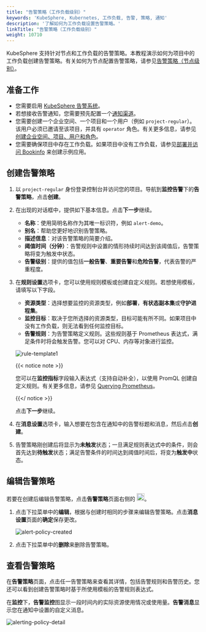 ```yaml
---
title: "告警策略（工作负载级别）"
keywords: 'KubeSphere, Kubernetes, 工作负载, 告警, 策略, 通知'
description: '了解如何为工作负载设置告警策略。'
linkTitle: "告警策略（工作负载级别）"
weight: 10710
---
```


KubeSphere 支持针对节点和工作负载的告警策略。本教程演示如何为项目中的工作负载创建告警策略。有关如何为节点配置告警策略，请参见[告警策略（节点级别）](../../../cluster-administration/cluster-wide-alerting-and-notification/alerting-policy/)。

## 准备工作

- 您需要启用 [KubeSphere 告警系统](../../../pluggable-components/alerting/)。
- 若想接收告警通知，您需要预先配置一个[通知渠道](../../../cluster-administration/platform-settings/notification-management/configure-email/)。
- 您需要创建一个企业空间、一个项目和一个用户（例如 `project-regular`）。该用户必须已邀请至该项目，并具有 `operator` 角色。有关更多信息，请参见[创建企业空间、项目、用户和角色](../../../quick-start/create-workspace-and-project/)。
- 您需要确保项目中存在工作负载。如果项目中没有工作负载，请参见[部署并访问 Bookinfo](../../../quick-start/deploy-bookinfo-to-k8s/) 来创建示例应用。

## 创建告警策略

1. 以 `project-regular` 身份登录控制台并访问您的项目。导航到**监控告警**下的**告警策略**，点击**创建**。

2. 在出现的对话框中，提供如下基本信息。点击**下一步**继续。

   - **名称**：使用简明名称作为其唯一标识符，例如 `alert-demo`。
   - **别名**：帮助您更好地识别告警策略。
   - **描述信息**：对该告警策略的简要介绍。
   - **阈值时间（分钟）**：告警规则中设置的情形持续时间达到该阈值后，告警策略将变为触发中状态。
   - **告警级别**：提供的值包括**一般告警**、**重要告警**和**危险告警**，代表告警的严重程度。

3. 在**规则设置**选项卡，您可以使用规则模板或创建自定义规则。若想使用模板，请填写以下字段。

   - **资源类型**：选择想要监控的资源类型，例如**部署**，**有状态副本集**或**守护进程集**。
   - **监控目标**：取决于您所选择的资源类型，目标可能有所不同。如果项目中没有工作负载，则无法看到任何监控目标。
   - **告警规则**：为告警策略定义规则。这些规则基于 Prometheus 表达式，满足条件时将会触发告警。您可以对 CPU、内存等对象进行监控。

   ![rule-template1](/images/docs/zh-cn/project-user-guide/alerting/alerting-policies/rule-template1.png)

   {{< notice note >}}

   您可以在**监控指标**字段输入表达式（支持自动补全），以使用 PromQL 创建自定义规则。有关更多信息，请参见 [Querying Prometheus](https://prometheus.io/docs/prometheus/latest/querying/basics/)。

   {{</ notice >}} 

   点击**下一步**继续。

4. 在**消息设置**选项卡，输入想要在包含在通知中的告警标题和消息，然后点击**创建**。

5. 告警策略刚创建后将显示为**未触发**状态；一旦满足规则表达式中的条件，则会首先达到**待触发**状态；满足告警条件的时间达到阈值时间后，将变为**触发中**状态。

## 编辑告警策略

若要在创建后编辑告警策略，点击**告警策略**页面右侧的 <img src="/images/docs/zh-cn/project-user-guide/alerting/alerting-policies/edit-alerting-policy.png" height="20px">。

1. 点击下拉菜单中的**编辑**，根据与创建时相同的步骤来编辑告警策略。点击**消息设置**页面的**确定**保存更改。

   ![alert-policy-created](/images/docs/zh-cn/project-user-guide/alerting/alerting-policies/alert-policy-created.png)

2. 点击下拉菜单中的**删除**来删除告警策略。

## 查看告警策略

在**告警策略**页面，点击任一告警策略来查看其详情，包括告警规则和告警历史。您还可以看到创建告警策略时基于所使用模板的告警规则表达式。

在**监控**下，**告警监控**图显示一段时间内的实际资源使用情况或使用量。**告警消息**显示您在通知中设置的自定义消息。

![alerting-policy-detail](/images/docs/zh-cn/project-user-guide/alerting/alerting-policies/alerting-policy-detail.png)